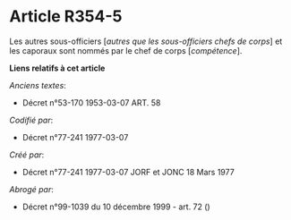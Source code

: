 # Article R354-5

Les autres sous-officiers [*autres que les sous-officiers chefs de corps*] et les caporaux sont nommés par le chef de corps
[*compétence*].

**Liens relatifs à cet article**

_Anciens textes_:

  - Décret n°53-170 1953-03-07 ART. 58

_Codifié par_:

  - Décret n°77-241 1977-03-07

_Créé par_:

  - Décret n°77-241 1977-03-07 JORF et JONC 18 Mars 1977

_Abrogé par_:

  - Décret n°99-1039 du 10 décembre 1999 - art. 72 ()
